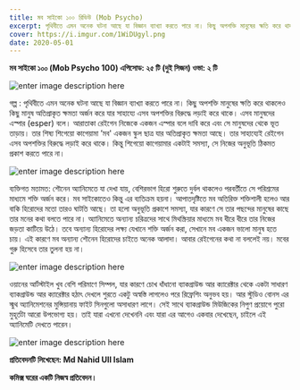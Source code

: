 ```yaml
---
title: মব সাইকো ১০০ রিভিউ (Mob Psycho)
excerpt: পৃথিবীতে এমন অনেক ঘটনা আছে যা বিজ্ঞান ব্যাখ্যা করতে পারে না। কিছু অপশক্তি মানুষের ক্ষতি করে থাকলেও কিছু মানুষ অতিপ্রাকৃত ক্ষমতা অর্জন করে যার সাহায্যে এসব অপশক্তির বিরুদ্ধে লড়াই করে থাকে। এসব মানুষদের এস্পার (esper) বলে.....
cover: https://i.imgur.com/1WiDUgyl.png
date: 2020-05-01
--- 
```

**মব সাইকো ১০০ (Mob Psycho 100)
এপিসোড: ২৫ টি (দুই সিজন)
ওভা: ২ টি**

![enter image description here](https://imgur.com/1WiDUgyl.jpg)

গল্প : পৃথিবীতে এমন অনেক ঘটনা আছে যা বিজ্ঞান ব্যাখ্যা করতে পারে না। কিছু অপশক্তি মানুষের ক্ষতি করে থাকলেও কিছু মানুষ অতিপ্রাকৃত ক্ষমতা অর্জন করে যার সাহায্যে এসব অপশক্তির বিরুদ্ধে লড়াই করে থাকে। এসব মানুষদের এস্পার (esper) বলে। আরাতাকা রেইগেন নিজেকে একজন এস্পার বলে দাবি করে এবং সে মানুষদের থেকে ভূত তাড়ায়। তার শিষ্য শিগেয়ো কাগেয়ামা ’মব' একজন স্কুল ছাত্র যার অতিপ্রাকৃত ক্ষমতা আছে। তার সাহায্যেই রেইগেন এসব অপশক্তির বিরুদ্ধে লড়াই করে থাকে। কিন্তু শিগেয়ো কাগেয়ামার একটাই সমস্যা, সে নিজের অনুভূতি ঠিকমত প্রকাশ করতে পারে না।

![enter image description here](https://imgur.com/OTkJb2Tl.jpg)

ব্যক্তিগত মতামত: শৌনেন অ্যানিমেতে যা দেখা যায়, বেশিরভাগ হিরো শুরুতে দুর্বল থাকলেও পরবর্তীতে সে পরিশ্রমের মাধ্যমে শক্তি অর্জন করে। মব সাইকোতেও কিন্তু এর ব্যতিক্রম হয়না। আপাতদৃষ্টিতে মব অতিরিক্ত শক্তিশালী হলেও আর বাকি হিরোদের মতো তারও ঘাটতি আছে। তা হলো অনুভূতি প্রকাশে সমস্যা, যার কারণে সে তার পছন্দের মানুষের কাছে তার মনের কথা বলতে পারে না। অ্যানিমেতে অন্যান্য চরিত্রদের সাথে মিথস্ক্রিয়ার মাধ্যমে মব ধীরে ধীরে তার নিজের জড়তা কাটিয়ে উঠে। তবে অন্যান্য হিরোদের লক্ষ্য যেখানে শক্তি অর্জন করা, সেখানে মব একজন ভালো মানুষ হতে চায়। এই কারণে মব অন্যান্য শৌনেন হিরোদের চাইতে অনেক আলাদা। আবার রেইগেনের কথা না বললেই নয়। মবের গুরু হিসেবে  তার তুলনা হয় না।

![enter image description here](https://imgur.com/FiCzntIl.jpg)

ওয়ানের আর্টস্টাইল খুব বেশি পরিমাণে সিম্পল, যার কারণে চোখ ধাঁধানো ব্যাকগ্রাউন্ড আর ক্যারেক্টার থেকে একটা সাধারণ ব্যাকগ্রাউন্ড আর ক্যারেক্টার হঠাৎ দেখলে শুরতে একটু অস্বস্তি লাগলেও পরে রিফ্রেশিং অনুভব হয়। আর স্টুডিও বোনস এর স্মুথ অ্যানিমেশনের মুন্সিয়ানায় ফাইট সিনগুলো অসাধারণ লাগে। সেই সাথে ব্যাকগ্রাউন্ড মিউজিকের নিপুণ প্রয়োগে পুরো মুহূর্তটা আরো উপভোগ্য হয়।
তাই যারা এখনো দেখেননি এবং যারা এর আগেও একবার দেখেছেন, চাইলে এই অ্যানিমেটি দেখতে পারেন।  

![enter image description here](https://imgur.com/JyH8vHLl.jpg)

**প্রতিবেদনটি লিখেছেন: Md Nahid Ull Islam**

**কমিক্স ঘরের একটি নিজস্ব প্রতিবেদন।**
